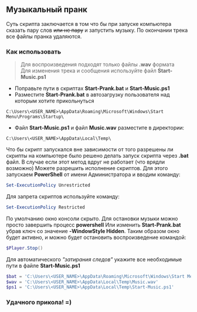 ## Музыкальный пранк
Суть скрипта заключается в том что бы при запуске компьютера сказать пару слов ~~или не пару~~ и запустить музыку.
По окончании трека все файлы пранка удаляются.

### Как использовать
> Для воспроизведения подходят только файлы **.wav** формата <br />
> Для изменения трека и сообщения используйте файл **Start-Music.ps1**
* Поправьте пути в скриптах **Start-Prank.bat** и **Start-Music.ps1** <br />
* Разместите **Start-Prank.bat** в автозагрузку пользователя над которым хотите прикольнуться
```text
C:\Users\<USER_NAME>\AppData\Roaming\Microsoft\Windows\Start Menu\Programs\Startup\
```
* Файл **Start-Music.ps1** и файл **Music.wav** разместите в директории:
```text
C:\Users\<USER_NAME>\AppData\Local\Temp\
```
Что бы скрипт запускался вне зависимости от того разрешены ли скрипты на компьютере было решено делать запуск скрипта через **.bat** файл.
В случае если этот метод вдруг не работает (что врядли возможно) Можете разрешить исполнение скриптов.
Для этого запускаем **PowerShell** от имени Администратора и вводим команду:
```powershell
Set-ExecutionPolicy Unrestricted
```
Для запрета скриптов используйте команду:
```powershell
Set-ExecutionPolicy Restricted
```
По умолчанию окно консоли скрыто. Для остановки музыки можно просто завершить процесс **powershell**
Или изменить **Start-Prank.bat** убрав ключ со значение **-WindowStyle Hidden**. Таким образом окно будет активно, и можно будет остановить воспроизведение командой:
```powershell
$Player.Stop()
```

Для автоматического *"затирания следов"* укажите все необходимые пути в файле **Start-Music.ps1**
```powershell
$bat = 'C:\Users\<USER_NAME>\AppData\Roaming\Microsoft\Windows\Start Menu\Programs\Startup\Start-Prank.bat'
$wav = 'C:\Users\<USER_NAME>\AppData\Local\Temp\Music.wav'
$ps1 = 'C:\Users\<USER_NAME>\AppData\Local\Temp\Start-Music.ps1'
```

### Удачного прикола! =)